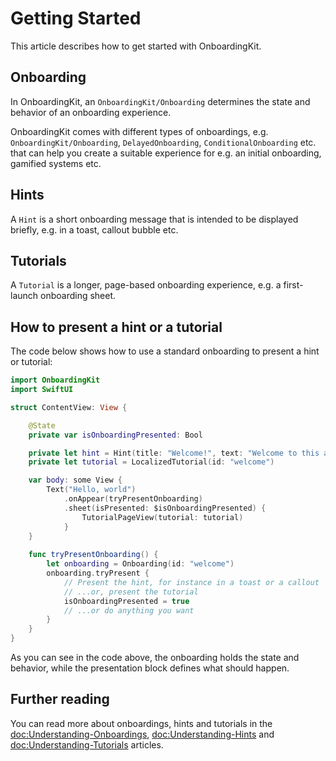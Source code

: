 #  Getting Started

This article describes how to get started with OnboardingKit.


## Onboarding

In OnboardingKit, an ``OnboardingKit/Onboarding`` determines the state and behavior of an onboarding experience.

OnboardingKit comes with different types of onboardings, e.g. ``OnboardingKit/Onboarding``, ``DelayedOnboarding``, ``ConditionalOnboarding`` etc. that can help you create a suitable experience for e.g. an initial onboarding, gamified systems etc.


## Hints

A ``Hint`` is a short onboarding message that is intended to be displayed briefly, e.g. in a toast, callout bubble etc.


## Tutorials

A ``Tutorial`` is a longer, page-based onboarding experience, e.g. a first-launch onboarding sheet.


## How to present a hint or a tutorial

The code below shows how to use a standard onboarding to present a hint or tutorial:

```swift
import OnboardingKit
import SwiftUI

struct ContentView: View {

    @State
    private var isOnboardingPresented: Bool 

    private let hint = Hint(title: "Welcome!", text: "Welcome to this app.")
    private let tutorial = LocalizedTutorial(id: "welcome")

    var body: some View {
        Text("Hello, world")
            .onAppear(tryPresentOnboarding)
            .sheet(isPresented: $isOnboardingPresented) {
                TutorialPageView(tutorial: tutorial)
            }
    }
    
    func tryPresentOnboarding() {
        let onboarding = Onboarding(id: "welcome")
        onboarding.tryPresent { 
            // Present the hint, for instance in a toast or a callout
            // ...or, present the tutorial
            isOnboardingPresented = true
            // ...or do anything you want
        }
    }
}
```

As you can see in the code above, the onboarding holds the state and behavior, while the presentation block defines what should happen.


## Further reading

You can read more about onboardings, hints and tutorials in the <doc:Understanding-Onboardings>, <doc:Understanding-Hints> and <doc:Understanding-Tutorials> articles.

